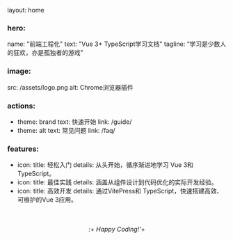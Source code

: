 layout: home

### hero:
name: "前端工程化"
text: "Vue 3+ TypeScript学习文档"
tagline: “学习是少数人的狂欢，亦是孤独者的游戏”

### image:
src: /assets/logo.png
alt: Chrome浏览器插件

### actions:
- theme: brand
  text: 快速开始
  link: /guide/
- theme: alt
  text: 常见问题
  link: /faq/

### features:
- icon:
  title: 轻松入门
  details: 从头开始，循序渐进地学习 Vue 3和 TypeScript。
- icon:
  title: 最佳实践
  details: 涵盖从组件设计到代码优化的实际开发经验。
- icon:
  title: 高效开发
  details: 通过VitePress和 TypeScript，快速搭建高效、可维护的Vue 3应用。

<div style="text-align: center; margin-top:50px;">
<em>:+ Happy Coding!'+</em>
</div>